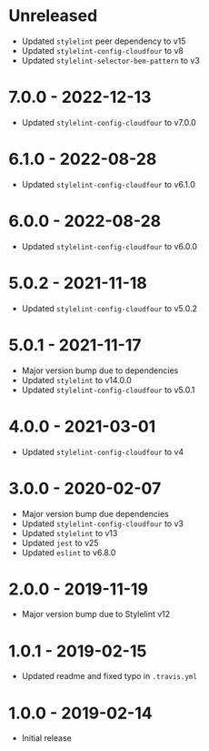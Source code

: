 # Unreleased

- Updated `stylelint` peer dependency to v15
- Updated `stylelint-config-cloudfour` to v8
- Updated `stylelint-selector-bem-pattern` to v3

# 7.0.0 - 2022-12-13

- Updated `stylelint-config-cloudfour` to v7.0.0

# 6.1.0 - 2022-08-28

- Updated `stylelint-config-cloudfour` to v6.1.0

# 6.0.0 - 2022-08-28

- Updated `stylelint-config-cloudfour` to v6.0.0

# 5.0.2 - 2021-11-18

- Updated `stylelint-config-cloudfour` to v5.0.2

# 5.0.1 - 2021-11-17

- Major version bump due to dependencies
- Updated `stylelint` to v14.0.0
- Updated `stylelint-config-cloudfour` to v5.0.1

# 4.0.0 - 2021-03-01

- Updated `stylelint-config-cloudfour` to v4

# 3.0.0 - 2020-02-07

- Major version bump due dependencies
- Updated `stylelint-config-cloudfour` to v3
- Updated `stylelint` to v13
- Updated `jest` to v25
- Updated `eslint` to v6.8.0

# 2.0.0 - 2019-11-19

- Major version bump due to Stylelint v12

# 1.0.1 - 2019-02-15

- Updated readme and fixed typo in `.travis.yml`

# 1.0.0 - 2019-02-14

- Initial release
